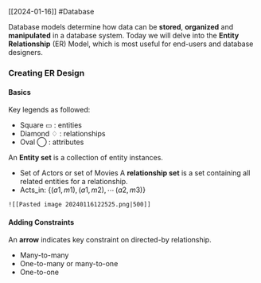 [[2024-01-16]] #Database 

Database models determine how data can be **stored**, **organized** and **manipulated** in a database system. Today we will delve into the **Entity Relationship** (ER) Model, which is most useful for end-users and database designers.

### Creating ER Design 
#### Basics
Key legends as followed:
- Square ▭ : entities
- Diamond ♢ : relationships
- Oval ⃝ : attributes

An **Entity set** is a collection of entity instances.
- Set of Actors or set of Movies
A **relationship set** is a set containing all related entities for a relationship.
- Acts_in: $\{(a1,m1), (a1,m2), \cdots\, (a2, m3)\}$

```ad-example
![[Pasted image 20240116122525.png|500]]
```

#### Adding Constraints
An **arrow** indicates key constraint on directed-by relationship.
- Many-to-many
- One-to-many or many-to-one
- One-to-one